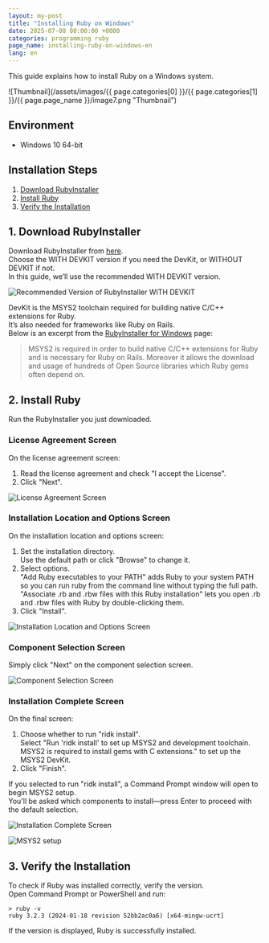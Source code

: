 ```yaml
---
layout: my-post
title: "Installing Ruby on Windows"
date: 2025-07-08 00:00:00 +0000
categories: programming ruby
page_name: installing-ruby-on-windows-en
lang: en
---
```


This guide explains how to install Ruby on a Windows system.

![Thumbnail](/assets/images/{{ page.categories[0] }}/{{ page.categories[1] }}/{{ page.page_name }}/image7.png "Thumbnail")

## Environment
- Windows 10 64-bit

## Installation Steps
1. [Download RubyInstaller](#1-download-rubyinstaller)
2. [Install Ruby](#2-install-ruby)
3. [Verify the Installation](#3-verify-the-installation)

## 1. Download RubyInstaller
Download RubyInstaller from [here](https://rubyinstaller.org/downloads/).  
Choose the WITH DEVKIT version if you need the DevKit, or WITHOUT DEVKIT if not.  
In this guide, we’ll use the recommended WITH DEVKIT version.

![Recommended Version of RubyInstaller WITH DEVKIT](/assets/images/programming/ruby/installing-ruby-on-windows-en/image1.png "Recommended Version of RubyInstaller WITH DEVKIT")

DevKit is the MSYS2 toolchain required for building native C/C++ extensions for Ruby.  
It’s also needed for frameworks like Ruby on Rails.  
Below is an excerpt from the [RubyInstaller for Windows](https://rubyinstaller.org/downloads/) page:

> MSYS2 is required in order to build native C/C++ extensions for Ruby and is necessary for Ruby on Rails. Moreover it allows the download and usage of hundreds of Open Source libraries which Ruby gems often depend on.

## 2. Install Ruby
Run the RubyInstaller you just downloaded.

### License Agreement Screen
On the license agreement screen:

1. Read the license agreement and check "I accept the License".
2. Click "Next".

![License Agreement Screen](/assets/images/programming/ruby/installing-ruby-on-windows-en/image2.png "License Agreement Screen")

### Installation Location and Options Screen
On the installation location and options screen:

1. Set the installation directory.  
Use the default path or click "Browse" to change it.
2. Select options.  
"Add Ruby executables to your PATH" adds Ruby to your system PATH so you can run ruby from the command line without typing the full path.  
"Associate .rb and .rbw files with this Ruby installation" lets you open .rb and .rbw files with Ruby by double-clicking them.
3. Click "Install".

![Installation Location and Options Screen](/assets/images/programming/ruby/installing-ruby-on-windows-en/image3.png "Installation Location and Options Screen")

### Component Selection Screen
Simply click "Next" on the component selection screen.

![Component Selection Screen](/assets/images/programming/ruby/installing-ruby-on-windows-en/image4.png "Component Selection Screen")

### Installation Complete Screen
On the final screen:

1. Choose whether to run "ridk install".  
Select "Run 'ridk install' to set up MSYS2 and development toolchain. MSYS2 is required to install gems with C extensions." to set up the MSYS2 DevKit.
2. Click "Finish".  

If you selected to run "ridk install", a Command Prompt window will open to begin MSYS2 setup.  
You'll be asked which components to install—press Enter to proceed with the default selection.

![Installation Complete Screen](/assets/images/programming/ruby/installing-ruby-on-windows-en/image5.png "Installation Complete Screen")

![MSYS2 setup](/assets/images/programming/ruby/installing-ruby-on-windows-en/image6.png "MSYS2 setup")

## 3. Verify the Installation
To check if Ruby was installed correctly, verify the version.  
Open Command Prompt or PowerShell and run:

```
> ruby -v
ruby 3.2.3 (2024-01-18 revision 52bb2ac0a6) [x64-mingw-ucrt]
```

If the version is displayed, Ruby is successfully installed.